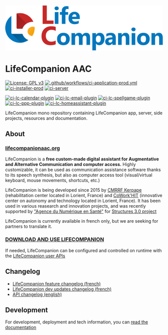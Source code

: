 <p align="center">
  <img src="https://github.com/LifeCompanionAAC/lifecompanion/raw/main/res/logo/export/lifecompanion_title_icon_600px.png">
</p>

# LifeCompanion AAC

[![License: GPL v3](https://img.shields.io/badge/License-GPLv3-blue.svg)](https://www.gnu.org/licenses/gpl-3.0)
[![.github/workflows/ci-application-prod.yml](https://github.com/lifecompanionaac/lifecompanion/actions/workflows/ci-application-prod.yml/badge.svg)](https://github.com/lifecompanionaac/lifecompanion/actions/workflows/ci-application-prod.yml)
[![ci-installer-prod](https://github.com/lifecompanionaac/lifecompanion/actions/workflows/ci-installer-prod.yml/badge.svg)](https://github.com/lifecompanionaac/lifecompanion/actions/workflows/ci-installer-prod.yml)
[![ci-server](https://github.com/lifecompanionaac/lifecompanion/actions/workflows/ci-server.yml/badge.svg)](https://github.com/lifecompanionaac/lifecompanion/actions/workflows/ci-server.yml)

[![ci-lc-calendar-plugin](https://github.com/lifecompanionaac/lifecompanion/actions/workflows/ci-lc-calendar-plugin.yml/badge.svg)](https://github.com/lifecompanionaac/lifecompanion/actions/workflows/ci-lc-calendar-plugin.yml)
[![ci-lc-email-plugin](https://github.com/lifecompanionaac/lifecompanion/actions/workflows/ci-lc-email-plugin.yml/badge.svg)](https://github.com/lifecompanionaac/lifecompanion/actions/workflows/ci-lc-email-plugin.yml)
[![ci-lc-spellgame-plugin](https://github.com/lifecompanionaac/lifecompanion/actions/workflows/ci-lc-spellgame-plugin.yml/badge.svg)](https://github.com/lifecompanionaac/lifecompanion/actions/workflows/ci-lc-spellgame-plugin.yml)
[![ci-lc-ppp-plugin](https://github.com/lifecompanionaac/lifecompanion/actions/workflows/ci-lc-ppp-plugin.yml/badge.svg)](https://github.com/lifecompanionaac/lifecompanion/actions/workflows/ci-lc-ppp-plugin.yml)
[![ci-lc-homeassistant-plugin](https://github.com/lifecompanionaac/lifecompanion/actions/workflows/ci-lc-homeassistant-plugin.yml/badge.svg)](https://github.com/lifecompanionaac/lifecompanion/actions/workflows/ci-lc-homeassistant-plugin.yml)

LifeCompanion mono repository containing LifeCompanion app, server, side projects, resources and documentation.

## About

### [lifecompanionaac.org](https://lifecompanionaac.org)

LifeCompanion is a **free custom-made digital assistant for Augmentative and Alternative Communication and computer access.** Highly customizable, it can be used as communication assistance software thanks to its speech synthesis, but also as computer access tool (visual/virtual keyboard, mouse movements, shortcuts, etc.)

LifeCompanion is being developed since 2015 by [CMRRF Kerpape](http://kerpape.mutualite56.fr/fr) (rehabilitation center located in Lorient, France) and [CoWork'HIT](https://coworkhit.com/) (innovative center on autonomy and technology located in Lorient, France).
It has been used in various reasearch and innovation projects, and was recently supported by ["Agence du Numérique en Santé"](https://esante.gouv.fr/) for [Structures 3.0 project](https://lifecompanionaac.org/categories/projects/lc-ms-structures-3-0)

LifeCompanion is currently available in french only, but we are seeking for partners to translate it.

### [DOWNLOAD AND USE LIFECOMPANION](https://lifecompanionaac.org/categories/documentations/how-to-install)

If needed, LifeCompanion can be configured and controlled on runtime with the [LifeCompanion user APIs](docs/USER_API.md)

## Changelog

- [LifeCompanion feature changelog (french)](https://lifecompanionaac.org/categories/documentations/lifecompanion-changelog)
- [LifeCompanion dev updates changelog (french)](docs/CHANGELOG.md)
- [API changelog (english)](docs/DEV-CHANGELOG.md)

## Development

For development, deployment and tech information, you can [read the documentation](docs/README.md)
